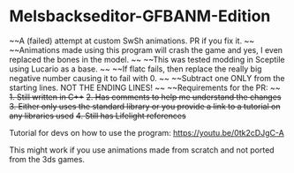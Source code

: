 # Melsbackseditor-GFBANM-Edition
~~A (failed) attempt at custom SwSh animations.  PR if you fix it.  ~~
~~Animations made using this program will crash the game and yes, I even replaced the bones in the model.  ~~
~~This was tested modding in Sceptile using Lucario as a base.  ~~
~~If flatc fails, then replace the really big negative number causing it to fail with 0.  ~~
~~Subtract one ONLY from the starting lines.  NOT THE ENDING LINES!  ~~
~~Requirements for the PR: ~~
~~1. Still written in C++~~
~~2. Has comments to help me understand the changes~~
~~3. Either only uses the standard library or you provide a link to a tutorial on any libraries used~~
~~4. Still has Lifelight references~~

Tutorial for devs on how to use the program:
https://youtu.be/0tk2cDJgC-A

This might work if you use animations made from scratch and not ported from the 3ds games.  
